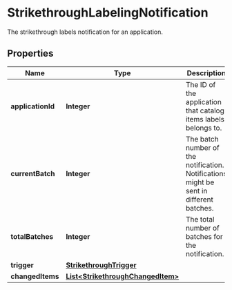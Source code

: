 

# StrikethroughLabelingNotification

The strikethrough labels notification for an application.
## Properties

Name | Type | Description | Notes
------------ | ------------- | ------------- | -------------
**applicationId** | **Integer** | The ID of the application that catalog items labels belongs to. | 
**currentBatch** | **Integer** | The batch number of the notification. Notifications might be sent in different batches. | 
**totalBatches** | **Integer** | The total number of batches for the notification. | 
**trigger** | [**StrikethroughTrigger**](StrikethroughTrigger.md) |  | 
**changedItems** | [**List&lt;StrikethroughChangedItem&gt;**](StrikethroughChangedItem.md) |  | 



